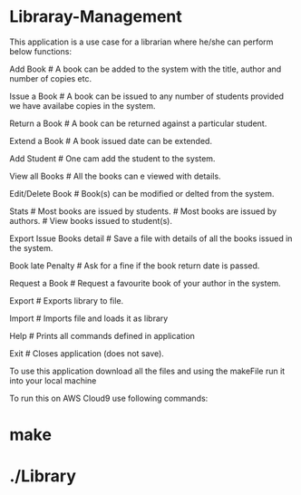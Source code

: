 # Libraray-Management

This application is a use case for a librarian where he/she can perform below functions:

Add Book
      # A book can be added to the system with the title, author and number of copies etc.
      
Issue a Book
      # A book can be issued to any number of students provided we have availabe copies in the system.
      
Return a Book
      # A book can be returned against a particular student.
      
Extend a Book
      # A book issued date can be extended.
      
Add Student
      # One cam add the student to the system.
      
View all Books
      # All the books can e viewed with details.
      
Edit/Delete Book
      # Book(s) can be modified or delted from the system.
      
Stats
      # Most books are issued by students.
      # Most books are issued by authors.
      # View books issued to student(s).
      
Export Issue Books detail
      # Save a file with details of all the books issued in the system.
   
Book late Penalty
      # Ask for a fine if the book return date is passed.
      
Request a Book
      # Request a favourite book of your author in the system.
      
Export
      # Exports library to file.
      
Import
      # Imports file and loads it as library
      
Help
      #  Prints all commands defined in application
      
Exit
      # Closes application (does not save).
      
      
To use this application download all the files and using the makeFile run it into your local machine

To run this on AWS Cloud9 use following commands:
# make
# ./Library
